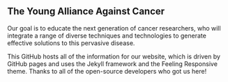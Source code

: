## The Young Alliance Against Cancer

Our goal is to educate the next generation of cancer researchers, who will integrate a range of diverse techniques and technologies to generate effective solutions to this pervasive disease.

This GitHub hosts all of the information for our website, which is driven by GitHub pages and uses the Jekyll framework and the Feeling Responsive theme.  Thanks to all of the open-source developers who got us here!

